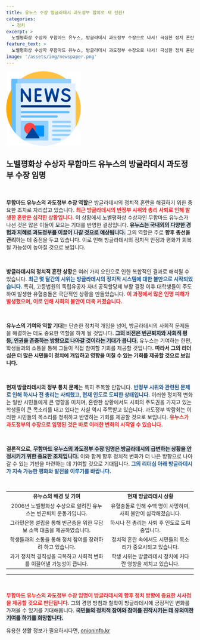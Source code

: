 ```yaml
---
title: 유누스 수장 방글라데시 과도정부 합의로 새 전환!
categories:
  - 정치
excerpt: >
  노벨평화상 수상자 무함마드 유누스, 방글라데시 과도정부 수장으로 나서! 극심한 정치 혼란 속 유누스의 리더십이 어떻게 펼쳐질지 기대감이 증폭되고 있습니다. 클릭하고 더 알아보세요!
feature_text: >
  노벨평화상 수상자 무함마드 유누스, 방글라데시 과도정부 수장으로 나서! 극심한 정치 혼란 속 유누스의 리더십이 어떻게 펼쳐질지 기대감이 증폭되고 있습니다. 클릭하고 더 알아보세요!
image: '/assets/img/newspaper.png'
---
```


<p><img src="/assets/img/newspaper.png" alt="kimp 속보" /></p>

<h2 data-ke-size="size26">노벨평화상 수상자 무함마드 유누스의 방글라데시 과도정부 수장 임명</h2>

<p data-ke-size="size16">&nbsp;</p>

<p><strong>무함마드 유누스의 과도정부 수장 역할</strong>은 방글라데시의 정치적 혼란을 해결하기 위한 중요한 조치로 자리잡고 있습니다. <b><span style="color: #ee2323;">최근 방글라데시의 반정부 시위와 총리 사퇴로 인해 발생한 혼란은 심각한 상황입니다.</span></b> 이 상황에서 노벨평화상 수상자인 무함마드 유누스가 나선 것은 많은 이들이 모으는 기대를 반영한 결정입니다. <b><span style="background-color: #21538527;">유누스는 국내외의 다양한 경험과 지혜로 과도정부를 이끌어 나갈 것으로 예상됩니다.</span></b> 그의 역할은 주로 <b>향후 총선을 관리</b>하는 데 중점을 두고 있습니다. 이로 인해 방글라데시의 정치적 안정과 평화가 회복될 가능성이 높아질 것으로 보입니다. </p>

<p data-ke-size="size16">&nbsp;</p>

<p><strong>방글라데시의 정치적 혼란 상황</strong>은 여러 가지 요인으로 인한 복합적인 결과로 해석될 수 있습니다. <b><span style="color: #1a5490;">최근 몇 달간의 시위는 방글라데시의 정치적 시스템에 대한 불만으로 시작되었습니다.</span></b> 특히, 고등법원의 독립유공자 자녀 공직할당제 부활 결정 이후 대학생들이 주도하여 발생한 유혈충돌은 극단적인 상황을 만들었습니다. <b><span style="color: #ee2323;">이 과정에서 많은 인명 피해가 발생했으며, 이로 인해 사회의 불안이 더욱 커졌습니다.</span></b> </p>

<p data-ke-size="size16">&nbsp;</p>

<p><strong>유누스의 기여와 역할 기대</strong>는 단순한 정치적 개입을 넘어, 방글라데시의 사회적 문제들을 해결하는 데도 중요한 역할을 하게 될 것입니다. <b><span style="background-color: #21538527;">그의 비전은 빈곤퇴치와 사회적 평등, 인권을 존중하는 방향으로 나아갈 것이라는 기대가 큽니다.</span></b> 유누스는 기여하는 한편, 학생들과의 소통을 통해 그들이 직접 참여할 기회를 제공할 것입니다. <b>따라서 그의 리더십은 더 많은 시민들이 정치에 개입하고 영향을 미칠 수 있는 기회를 제공할 것으로 보입니다.</b></p>

<p data-ke-size="size16">&nbsp;</p>

<p><strong>현재 방글라데시의 정부 통치 문제</strong>는 특히 주목할 만합니다. <b><span style="color: #1a5490;">반정부 시위와 관련된 문제로 인해 하시나 전 총리는 사퇴했고, 현재 인도로 도피한 상태입니다.</span></b> 이러한 정치적 변화는 일반 시민들에게 큰 영향을 미치며, 혼란한 상황에서도 사회의 주도권을 가지고 있는 학생들이 큰 목소리를 내고 있다는 사실 역시 주목받고 있습니다. 과도정부 박람회는 이러한 시민들의 목소리를 청취하고 반영하는 기회를 제공할 것으로 보입니다. <b><span style="color: #ee2323;">유누스가 과도정부의 수장으로 임명된 것은 바로 이러한 변화의 시작일 수 있습니다.</span></b></p>

<p data-ke-size="size16">&nbsp;</p>

<p><strong>결론적으로</strong>, <b><span style="background-color: #21538527;">무함마드 유누스의 과도정부 수장 임명은 방글라데시의 급변하는 상황을 안정시키기 위한 중요한 조치입니다.</span></b> 이와 함께 향후 정치적 변화가 더 나은 방향으로 나아갈 수 있는 기반을 마련하는 데 기여할 것으로 기대됩니다. <b><span style="color: #1a5490;">그의 리더십 아래 방글라데시가 지속 가능한 평화와 발전을 이루기를 바랍니다.</span></b></p>

<p data-ke-size="size16">&nbsp;</p>

<table style="border-collapse: collapse; width: 100%;">

<tbody>

<tr>
<td style="text-align: center; height: 17px;"><b>유누스의 배경 및 기여</b></td>

<td style="text-align: center; height: 17px;"><b>현재 방글라데시 상황</b></td>
</tr>

<tr>
<td style="text-align: center; height: 17px;">2006년 노벨평화상 수상으로 알려진 유누스는 빈곤퇴치 운동가입니다.</td>

<td style="text-align: center; height: 17px;">유혈충돌로 인해 수백 명이 사망하며, 사회 불안이 심각해졌습니다.</td>
</tr>

<tr>
<td style="text-align: center; height: 17px;">그라민은행 설립을 통해 빈곤층을 위한 무담보 소액 대출을 제공하였습니다.</td>

<td style="text-align: center; height: 17px;">하시나 전 총리는 사퇴 후 인도로 도피 중입니다.</td>
</tr>

<tr>
<td style="text-align: center; height: 17px;">학생들과의 소통을 통해 정치 참여를 장려하려 하고 있습니다.</td>

<td style="text-align: center; height: 17px;">정치적 혼란 속에서도 시민들의 목소리가 중요시되고 있습니다.</td>
</tr>

<tr>
<td style="text-align: center; height: 17px;">과거 정치적 경직성을 극복하고 사회적 변화를 이끌어낼 가능성이 큽니다.</td>

<td style="text-align: center; height: 17px;">학생 시위는 방글라데시 정치에 커다란 영향을 끼치고 있습니다.</td>
</tr>

</tbody>

</table>

<hr>

<p data-ke-size="size16">&nbsp;</p>

<p><b><span style="color: #ee2323;">무함마드 유누스의 과도정부 수장 임명이 방글라데시의 향후 정치 방향에 중요한 시사점을 제공할 것으로 판단됩니다.</span></b> 그의 경영 방침과 철학이 방글라데시에 긍정적인 변화를 가져올 수 있기를 기대해봅니다. <b><span style="background-color: #21538527;">국민들의 정치적 참여와 참여를 진작시키는 데 유의미한 기여를 하기를 희망합니다.</span></b></p>
유용한 생활 정보가 필요하시다면, <a href="https://onioninfo.kr" rel="dofollow">onioninfo.kr</a>


